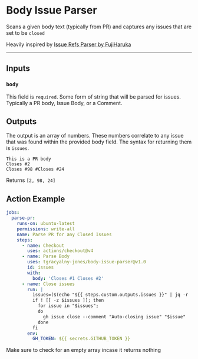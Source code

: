 # Body Issue Parser
Scans a given body text (typically from PR) and captures any issues that are set to be `closed`

Heavily inspired by [Issue Refs Parser by FujiHaruka](https://github.com/FujiHaruka/issue-refs-parser-action)

___

## Inputs
### `body`
This field is `required`. Some form of string that will be parsed for issues. Typically a PR body, Issue Body, or a Comment.

## Outputs
The output is an array of numbers. These numbers correlate to any issue that was found within the provided body field. The syntax for returning them is `issues`.

```
This is a PR body
Closes #2
Closes #98 #Closes #24
```
Returns
`[2, 98, 24]`

## Action Example
```yaml
jobs:
  parse-pr:
    runs-on: ubuntu-latest
    permissions: write-all
    name: Parse PR for any Closed Issues
    steps:
      - name: Checkout
        uses: actions/checkout@v4
      - name: Parse Body
        uses: tgracyalny-jones/body-issue-parser@v1.0
        id: issues
        with:
          body: 'Closes #1 Closes #2'
      - name: Close issues
        run: | 
          issues=($(echo "${{ steps.custom.outputs.issues }}" | jq -r '.[]'))
          if ! [[ -z $issues ]]; then
            for issue in "$issues";
            do
              gh issue close --comment "Auto-closing issue" "$issue"
            done
          fi
        env:
          GH_TOKEN: ${{ secrets.GITHUB_TOKEN }}
```
Make sure to check for an empty array incase it returns nothing
